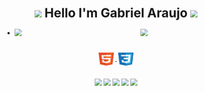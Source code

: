 <h1 align="center">
<img src="https://media.giphy.com/media/hvRJCLFzcasrR4ia7z/giphy.gif" width="28">
Hello I'm Gabriel Araujo  <img src="https://media.giphy.com/media/em3xOyQhozmJfDlGRB/giphy.gif" width="30">  
</h1> 
   
- <div align="center">
  <a href="https://github.com/ojuaragabriel"> 
  <img align="left"  width="59%"  src="https://github-readme-stats.vercel.app/api?username=ojuaragabriel&show_icons=true&theme=dark#gh-dark-mode-only)" />
  <img align="left" width="34.17%" src="https://github-readme-stats.vercel.app/api/top-langs/?username=ojuagabriel&layout=compact)](https://github.com/anuraghazra/github-readme-stats" />
</div>
  
<div align="center"> 
  <div style="display: inline_block"><br>  
  <!– <img align="center" alt="Gaab-Js" height="30" width="40" src="https://raw.githubusercontent.com/devicons/devicon/master/icons/javascript/javascript-plain.svg"->
  <img align="center" alt="Gaab-HTML" height="30" width="40" src="https://raw.githubusercontent.com/devicons/devicon/master/icons/html5/html5-original.svg">
  <img align="center" alt="Gaab-CSS" height="30" width="40" src="https://raw.githubusercontent.com/devicons/devicon/master/icons/css3/css3-original.svg">
</div>
  
##      
 
<div align="center"> 
    <a href="https://instagram.com/ojuaragabriel" target="_blank"><img src="https://img.shields.io/badge/-Instagram-%23E4405F?style=for-the-badge&logo=instagram&logoColor=white" target="_blank"></a>
    <a href="https://www.twitch.tv/ojuaragabriel" target="_blank"><img src="https://img.shields.io/badge/Twitch-9146FF?style=for-the-badge&logo=twitch&logoColor=white"       target="_blank"></a>
    <a href="https://discord.gg/Ojuaragabriel#7278" target="_blank"><img src="https://img.shields.io/badge/Discord-7289DA?style=for-the-badge&logo=discord&logoColor=white" target="_blank"></a> 
    <a href = "mailto:gabrielcac7@gmail.com"><img src="https://img.shields.io/badge/-Gmail-%23333?style=for-the-badge&logo=gmail&logoColor=white" target="_blank"></a>
  <a href="https://www.linkedin.com/in/gabriel-cerqueira-araujo-de-carvalho-042b3b138/" target="_blank"><img src="https://img.shields.io/badge/-LinkedIn-%230077B5?style=for-the-badge&logo=linkedin&logoColor=white" target="_blank"></a>
  
  </div>
     
##
  
<div align="center">
  <!--![Snake animation](https://github.com/ojuaragabriel/ojuaragabriel/blob/output/github-contribution-grid-snake.svg) -->
</div>
  

